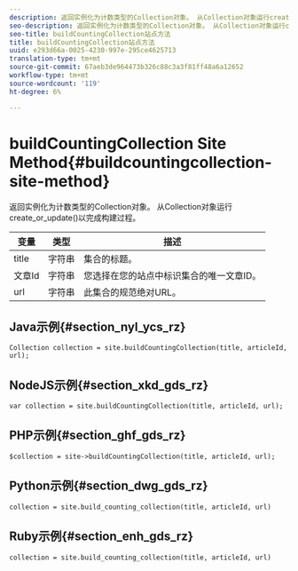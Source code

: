 ```yaml
---
description: 返回实例化为计数类型的Collection对象。 从Collection对象运行create_or_update()以完成构建过程。
seo-description: 返回实例化为计数类型的Collection对象。 从Collection对象运行create_or_update()以完成构建过程。
seo-title: buildCountingCollection站点方法
title: buildCountingCollection站点方法
uuid: e293d66a-0025-4230-997e-295ce4625713
translation-type: tm+mt
source-git-commit: 67aeb3de964473b326c88c3a3f81ff48a6a12652
workflow-type: tm+mt
source-wordcount: '119'
ht-degree: 6%

---
```



# buildCountingCollection Site Method{#buildcountingcollection-site-method}

返回实例化为计数类型的Collection对象。 从Collection对象运行create_or_update()以完成构建过程。

| 变量 | 类型 | 描述 |
|--- |--- |--- |
| title | 字符串 | 集合的标题。 |
| 文章Id | 字符串 | 您选择在您的站点中标识集合的唯一文章ID。 |
| url | 字符串 | 此集合的规范绝对URL。 |

## Java示例{#section_nyl_ycs_rz}

```
Collection collection = site.buildCountingCollection(title, articleId, url); 
```

## NodeJS示例{#section_xkd_gds_rz}

```
var collection = site.buildCountingCollection(title, articleId, url); 
```

## PHP示例{#section_ghf_gds_rz}

```
$collection = site->buildCountingCollection(title, articleId, url); 
```

## Python示例{#section_dwg_gds_rz}

```
collection = site.build_counting_collection(title, articleId, url) 
```

## Ruby示例{#section_enh_gds_rz}

```
collection = site.build_counting_collection(title, articleId, url) 
```

